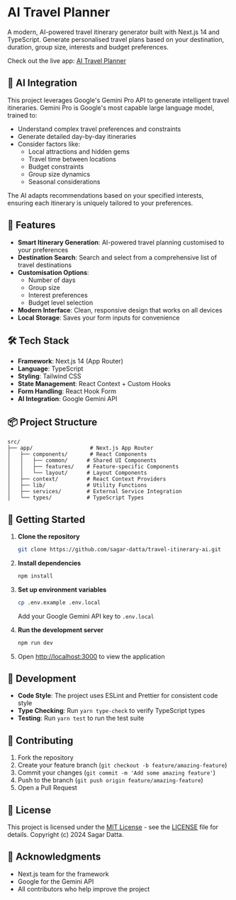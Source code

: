 # AI Travel Planner

A modern, AI-powered travel itinerary generator built with Next.js 14 and TypeScript. Generate personalised travel plans based on your destination, duration, group size, interests and budget preferences.

Check out the live app: [AI Travel Planner](https://github.com/sagar-datta/travel-itinerary-ai)

## 🤖 AI Integration

This project leverages Google's Gemini Pro API to generate intelligent travel itineraries. Gemini Pro is Google's most capable large language model, trained to:

- Understand complex travel preferences and constraints
- Generate detailed day-by-day itineraries
- Consider factors like:
  - Local attractions and hidden gems
  - Travel time between locations
  - Budget constraints
  - Group size dynamics
  - Seasonal considerations

The AI adapts recommendations based on your specified interests, ensuring each itinerary is uniquely tailored to your preferences.

## 🚀 Features

- **Smart Itinerary Generation**: AI-powered travel planning customised to your preferences
- **Destination Search**: Search and select from a comprehensive list of travel destinations
- **Customisation Options**:
  - Number of days
  - Group size
  - Interest preferences
  - Budget level selection
- **Modern Interface**: Clean, responsive design that works on all devices
- **Local Storage**: Saves your form inputs for convenience

## 🛠 Tech Stack

- **Framework**: Next.js 14 (App Router)
- **Language**: TypeScript
- **Styling**: Tailwind CSS
- **State Management**: React Context + Custom Hooks
- **Form Handling**: React Hook Form
- **AI Integration**: Google Gemini API

## 📦 Project Structure

```
src/
├── app/                  # Next.js App Router
│   ├── components/       # React Components
│   │   ├── common/      # Shared UI Components
│   │   ├── features/    # Feature-specific Components
│   │   └── layout/      # Layout Components
│   ├── context/         # React Context Providers
│   ├── lib/             # Utility Functions
│   ├── services/        # External Service Integration
│   └── types/           # TypeScript Types
```

## 🚀 Getting Started

1. **Clone the repository**

   ```bash
   git clone https://github.com/sagar-datta/travel-itinerary-ai.git
   ```

2. **Install dependencies**

   ```bash
   npm install
   ```

3. **Set up environment variables**

   ```bash
   cp .env.example .env.local
   ```

   Add your Google Gemini API key to `.env.local`

4. **Run the development server**

   ```bash
   npm run dev
   ```

5. Open [http://localhost:3000](http://localhost:3000) to view the application

## 🧪 Development

- **Code Style**: The project uses ESLint and Prettier for consistent code style
- **Type Checking**: Run `yarn type-check` to verify TypeScript types
- **Testing**: Run `yarn test` to run the test suite

## 📝 Contributing

1. Fork the repository
2. Create your feature branch (`git checkout -b feature/amazing-feature`)
3. Commit your changes (`git commit -m 'Add some amazing feature'`)
4. Push to the branch (`git push origin feature/amazing-feature`)
5. Open a Pull Request

## 📄 License

This project is licensed under the [MIT License](LICENSE) - see the [LICENSE](LICENSE) file for details. Copyright (c) 2024 Sagar Datta.

## 🙏 Acknowledgments

- Next.js team for the framework
- Google for the Gemini API
- All contributors who help improve the project
